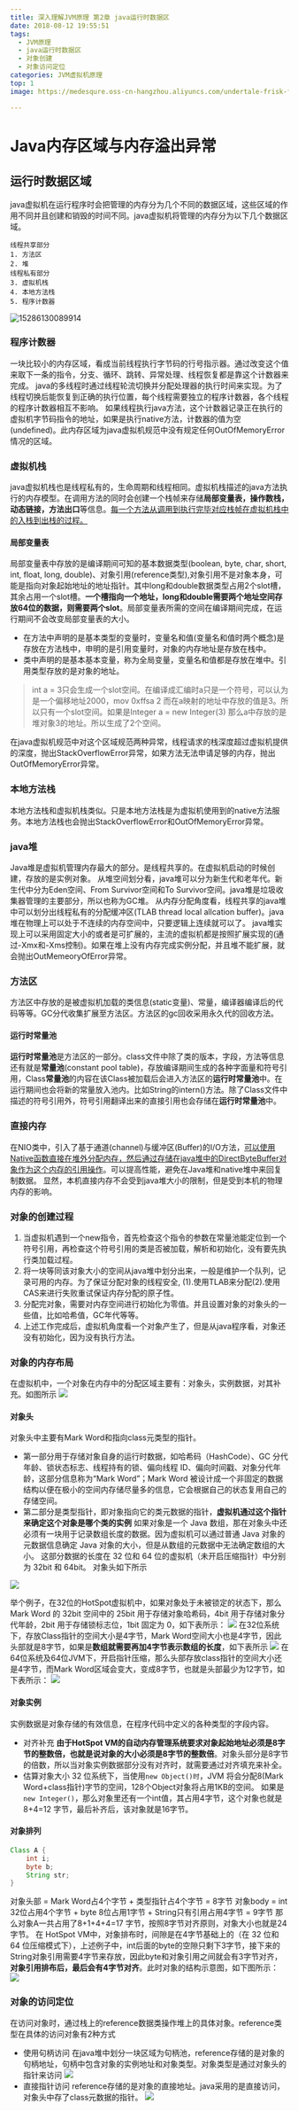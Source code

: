```yaml
---
title: 深入理解JVM原理 第2章 java运行时数据区
date: 2018-08-12 19:55:51
tags: 
  - JVM原理 
  - java运行时数据区
  - 对象创建
  - 对象访问定位
categories: JVM虚拟机原理
top: 1
image: https://medesqure.oss-cn-hangzhou.aliyuncs.com/undertale-frisk-flowers-anime-style-back-view-29102.jpeg

--- 
```


# Java内存区域与内存溢出异常
## 运行时数据区域

java虚拟机在运行程序时会把管理的内存分为几个不同的数据区域，这些区域的作用不同并且创建和销毁的时间不同。java虚拟机将管理的内存分为以下几个数据区域。
<!-- more -->

```
线程共享部分
1. 方法区
2. 堆
线程私有部分
3. 虚拟机栈
4. 本地方法栈
5. 程序计数器
```

![15286130089914](
https://medesqure.oss-cn-hangzhou.aliyuncs.com/15286130089914-1.jpg)

### 程序计数器
一块比较小的内存区域，看成当前线程执行字节码的行号指示器。通过改变这个值来取下一条的指令，分支、循环、跳转、异常处理、线程恢复都是靠这个计数器来完成。
java的多线程时通过线程轮流切换并分配处理器的执行时间来实现。为了线程切换后能恢复到正确的执行位置，每个线程需要独立的程序计数器，各个线程的程序计数器相互不影响。
如果线程执行java方法，这个计数器记录正在执行的虚拟机字节码指令的地址，如果是执行native方法，计数器的值为空(undefined)。此内存区域为java虚拟机规范中没有规定任何OutOfMemoryError情况的区域。

### 虚拟机栈
java虚拟机栈也是线程私有的，生命周期和线程相同。虚拟机栈描述的java方法执行的内存模型。在调用方法的同时会创建一个栈帧来存储**局部变量表，操作数栈，动态链接，方法出口**等信息。<u>每一个方法从调用到执行完毕对应栈帧在虚拟机栈中的入栈到出栈的过程。</u>
#### 局部变量表
局部变量表中存放的是编译期间可知的基本数据类型(boolean, byte, char, short, int, float, long, double)、对象引用(reference类型),对象引用不是对象本身，可能是指向对象起始地址的地址指针。其中long和double数据类型占用2个slot槽，其余占用一个slot槽。**一个槽指向一个地址，long和double需要两个地址空间存放64位的数据，则需要两个slot**。局部变量表所需的空间在编译期间完成，在运行期间不会改变局部变量表的大小。

* 在方法中声明的是基本类型的变量时，变量名和值(变量名和值时两个概念)是存放在方法栈中，申明的是引用变量时，对象的内存地址是存放在栈中。
* 类中声明的是基本基本变量，称为全局变量，变量名和值都是存放在堆中。引用类型存放的是对象的地址。

> int a = 3只会生成一个slot空间。在编译成汇编时a只是一个符号，可以认为是一个偏移地址2000，mov 0xffsa 2 而在a映射的地址中存放的值是3。所以只有一个slot空间。如果是Integer a = new Integer(3) 那么a中存放的是堆对象3的地址。所以生成了2个空间。

在java虚拟机规范中对这个区域规范两种异常，线程请求的栈深度超过虚拟机提供的深度，抛出StackOverflowError异常，如果方法无法申请足够的内存，抛出OutOfMemoryError异常。

### 本地方法栈
本地方法栈和虚拟机栈类似。只是本地方法栈是为虚拟机使用到的native方法服务。本地方法栈也会抛出StackOverflowError和OutOfMemoryError异常。

### java堆
Java堆是虚拟机管理内存最大的部分。是线程共享的。在虚拟机启动的时候创建，存放的是实例对象。 从堆空间划分看，java堆可以分为新生代和老年代。新生代中分为Eden空间、From Survivor空间和To Survivor空间。java堆是垃圾收集器管理的主要部分，所以也称为GC堆。 从内存分配角度看，线程共享的java堆中可以划分出线程私有的分配缓冲区(TLAB thread local allcation buffer)。java堆在物理上可以处于不连续的内存空间中，只要逻辑上连续就可以了。
java堆实现上可以采用固定大小的或者是可扩展的，主流的虚拟机都是按照扩展实现的(通过-Xmx和-Xms控制)。如果在堆上没有内存完成实例分配，并且堆不能扩展，就会抛出OutMemeoryOfError异常。

### 方法区
方法区中存放的是被虚拟机加载的类信息(static变量)、常量，编译器编译后的代码等等。GC分代收集扩展至方法区。方法区的gc回收采用永久代的回收方法。
#### 运行时常量池 
**运行时常量池**是方法区的一部分。class文件中除了类的版本，字段，方法等信息还有就是**常量池**(constant pool table)，存放编译期间生成的各种字面量和符号引用，Class**常量池**的内容在该Class被加载后会进入方法区的**运行时常量池**中。在运行期间也会将新的常量放入池内。比如String的intern()方法。除了Class文件中描述的符号引用外，符号引用翻译出来的直接引用也会存储在**运行时常量池**中。

### 直接内存
在NIO类中，引入了基于通道(channel)与缓冲区(Buffer)的I/O方法，<u>可以使用Native函数直接在堆外分配内存，然后通过存储在java堆中的DirectByteBuffer对象作为这个内存的引用操作</u>。可以提高性能，避免在Java堆和native堆中来回复制数据。
显然，本机直接内存不会受到java堆大小的限制，但是受到本机的物理内存的影响。

### 对象的创建过程

1. 当虚拟机遇到一个new指令，首先检查这个指令的参数在常量池能定位到一个符号引用，再检查这个符号引用的类是否被加载，解析和初始化，没有要先执行类加载过程。
2. 将一块等同该对象大小的空间从java堆中划分出来，一般是维护一个队列，记录可用的内存。为了保证分配对象的线程安全, (1).使用TLAB来分配(2).使用CAS来进行失败重试保证内存分配的原子性。
3. 分配完对象，需要对内存空间进行初始化为零值。并且设置对象的对象头的一些值，比如哈希值，GC年代等等。
4. 上述工作完成后，虚拟机角度看一个对象产生了，但是从java程序看，对象还没有初始化，因为没有执行<init>方法。

### 对象的内存布局
在虚拟机中，一个对象在内存中的分配区域主要有：对象头，实例数据，对其补充。如图所示
![](https://medesqure.oss-cn-hangzhou.aliyuncs.com/img/20190622151259.png)

#### 对象头
对象头中主要有Mark Word和指向class元类型的指针。

* 第一部分用于存储对象自身的运行时数据，如哈希码（HashCode）、GC 分代年龄、锁状态标志、线程持有的锁、偏向线程 ID、偏向时间戳、对象分代年龄，这部分信息称为“Mark Word”；Mark Word 被设计成一个非固定的数据结构以便在极小的空间内存储尽量多的信息，它会根据自己的状态复用自己的存储空间。
* 第二部分是类型指针，即对象指向它的类元数据的指针，**虚拟机通过这个指针来确定这个对象是哪个类的实例**
如果对象是一个 Java 数组，那在对象头中还必须有一块用于记录数组长度的数据。因为虚拟机可以通过普通 Java 对象的元数据信息确定 Java 对象的大小，但是从数组的元数据中无法确定数组的大小。
这部分数据的长度在 32 位和 64 位的虚拟机（未开启压缩指针）中分别为 32bit 和 64bit。 对象头如下所示

![](https://medesqure.oss-cn-hangzhou.aliyuncs.com/img/20190622152304.png)

举个例子，在32位的HotSpot虚拟机中，如果对象处于未被锁定的状态下，那么 Mark Word 的 32bit 空间中的 25bit 用于存储对象哈希码，4bit 用于存储对象分代年龄，2bit 用于存储锁标志位，1bit 固定为 0，如下表所示：
![](https://medesqure.oss-cn-hangzhou.aliyuncs.com/img/20190622153427.png)
在32位系统下，存放Class指针的空间大小是4字节，Mark Word空间大小也是4字节，因此头部就是8字节，如果是**数组就需要再加4字节表示数组的长度**，如下表所示
![](https://medesqure.oss-cn-hangzhou.aliyuncs.com/img/20190622153531.png)
在64位系统及64位JVM下，开启指针压缩，那么头部存放class指针的空间大小还是4字节，而Mark Word区域会变大，变成8字节，也就是头部最少为12字节，如下表所示：
![](https://medesqure.oss-cn-hangzhou.aliyuncs.com/img/20190622153749.png)
#### 对象实例
实例数据是对象存储的有效信息，在程序代码中定义的各种类型的字段内容。

* 对齐补充
**由于HotSpot VM的自动内存管理系统要求对象起始地址必须是8字节的整数倍，也就是说对象的大小必须是8字节的整数倍**。对象头部分是8字节的倍数，所以当对象实例数据部分没有对齐时，就需要通过对齐填充来补全。
* 估算对象大小
32 位系统下，当使用`new Object()时`，JVM 将会分配8(Mark Word+class指针)字节的空间，128个Object对象将占用1KB的空间。
如果是`new Integer()`，那么对象里还有一个int值，其占用4字节，这个对象也就是 8+4=12 字节，最后补齐后，该对象就是16字节。

#### 对象排列

```java
Class A {
    int i;
    byte b;
    String str;
}
```
对象头部 = Mark Word占4个字节 + 类型指针占4个字节 = 8字节
对象body = int 32位占用4个字节 + byte 8位占用1字节 + String只有引用占用4字节 = 9字节
那么对象A一共占用了8+1+4+4=17 字节，按照8字节对齐原则，对象大小也就是24字节。
在 HotSpot VM中，对象排布时，间隙是在4字节基础上的（在 32 位和 64 位压缩模式下），上述例子中，int后面的byte的空隙只剩下3字节，接下来的 String对象引用需要4字节来存放，因此byte和对象引用之间就会有3字节对齐，**对象引用排布后，最后会有4字节对齐**。此时对象的结构示意图，如下图所示：
![](https://medesqure.oss-cn-hangzhou.aliyuncs.com/img/20190622154924.png)

### 对象的访问定位
在访问对象时，通过栈上的reference数据类操作堆上的具体对象。reference类型在具体的访问对象有2种方式

* 使用句柄访问
在java堆中划分一块区域为句柄池，reference存储的是对象的句柄地址，句柄中包含对象的实例地址和对象类型。对象类型是通过对象头的指针来访问
![](https://medesqure.oss-cn-hangzhou.aliyuncs.com/img/20190622155113.png)
* 直接指针访问 
reference存储的是对象的直接地址。java采用的是直接访问，对象头中存了class元数据的指针。
![](https://medesqure.oss-cn-hangzhou.aliyuncs.com/img/20190622164355.jpeg)











